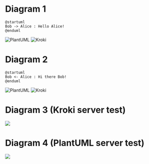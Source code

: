 # Diagram 1

```plantuml
@startuml
Bob -> Alice : Hello Alice!
@enduml
```
![PlantUML](https://www.plantuml.com/plantuml/svg/SoWkIImgAStDuNBAJrBGjLDmpCbCJbMmKl18pSd9X_0KkHnIyrA0QW00)
![Kroki](https://kroki.io/plantuml/svg/SoWkIImgAStDuNBAJrBGjLDmpCbCJbMmKl18pSd9X_0KkHnIyrA0QW00)


# Diagram 2

```plantuml
@startuml
Bob <- Alice : Hi there Bob!
@enduml
```
![PlantUML](https://www.plantuml.com/plantuml/svg/SoWkIImgAStDuNBAJrAmqLLmpCbCJbMmKl38L2Z9I2rALG2AAt8vfEQb01K10000)
![Kroki](https://kroki.io/plantuml/svg/SoWkIImgAStDuNBAJrAmqLLmpCbCJbMmKl38L2Z9I2rALG2AAt8vfEQb01K10000)

# Diagram 3 (Kroki server test)
![](https://kroki.io/plantuml/svg/eNpljzEPgjAQhff-iguTDFQlcYMmuru5mwNO0tCWhjY6GP-7LRJTdHvv7r67d26QxuKEGiY0gyML5Y65b7GzEvblIalYbAfs6SK9oqOSvdFkPCi6ecYmaj2aXhFkZ5QmgycD2Ogg-V3SI4_OyTjgR5OzVwqc0NECNEHydtR2NGH3TK2dHjtSP3zViPmQd9W2ERmgg-iv3jGW4MC5-L-wTEJdi1XeRENRiFWOtMfnrclriQ5gJD-Z3x9beAM=)


# Diagram 4 (PlantUML server test)
![](https://www.plantuml.com/plantuml/svg/SoWkIImgAStDuNBAJrBGjLDmpCbCJbMmKl18pSd9X_0KkHnIyrA0QW00)




